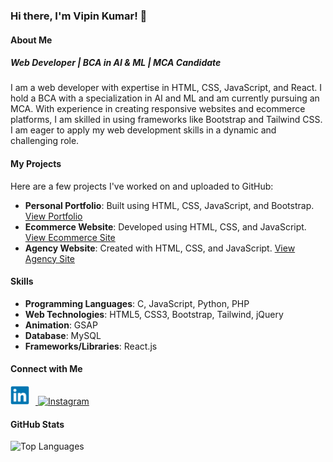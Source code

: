 ### Hi there, I'm Vipin Kumar! 👋

#### About Me

##### Web Developer | BCA in AI & ML | MCA Candidate
I am a web developer with expertise in HTML, CSS, JavaScript, and React. I hold a BCA with a specialization in AI and ML and am currently pursuing an MCA. With experience in creating responsive websites and ecommerce platforms, I am skilled in using frameworks like Bootstrap and Tailwind CSS. I am eager to apply my web development skills in a dynamic and challenging role.


#### My Projects

Here are a few projects I've worked on and uploaded to GitHub:

- **Personal Portfolio**: Built using HTML, CSS, JavaScript, and Bootstrap. [View Portfolio](https://vipinkumar-70.github.io/Web-Portfolio/)
- **Ecommerce Website**: Developed using HTML, CSS, and JavaScript. [View Ecommerce Site](https://vipinstylehub.netlify.com/)
- **Agency Website**: Created with HTML, CSS, and JavaScript. [View Agency Site](https://github.com/VipinKumar-70/agency-website)

#### Skills

- **Programming Languages**: C, JavaScript, Python, PHP
- **Web Technologies**: HTML5, CSS3, Bootstrap, Tailwind, jQuery
- **Animation**: GSAP
- **Database**: MySQL
- **Frameworks/Libraries**: React.js

#### Connect with Me

<p align="left">
  <a href="https://linkedin.com/in/vipinkumar70" target="_blank">
    <img src="https://raw.githubusercontent.com/devicons/devicon/master/icons/linkedin/linkedin-original.svg" alt="LinkedIn" height="30" width="30" style="margin-right: 10px;" />
  </a>
  <a href="https://instagram.com/vipinkumar__70" target="_blank">
    <img src="https://upload.wikimedia.org/wikipedia/commons/a/a5/Instagram_icon.png" alt="Instagram" height="30" width="30" style="margin-right: 10px;" />
  </a>
</p>

#### GitHub Stats

<p align="left">
  <img src="https://github-readme-stats.vercel.app/api/top-langs/?username=vipinkumar-70&layout=compact&theme=dark" alt="Top Languages" />
</p>

